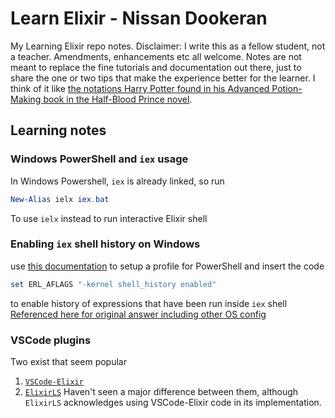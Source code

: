 # Learn Elixir - Nissan Dookeran

My Learning Elixir repo notes. Disclaimer: I write this as a fellow student, not a teacher. Amendments, enhancements etc all welcome. Notes are not meant to replace the fine tutorials and documentation out there, just to share the one or two tips that make the experience better for the learner. I think of it like [the notations Harry Potter found in his Advanced Potion-Making book in the Half-Blood Prince novel](https://harrypotter.fandom.com/wiki/Severus_Snape%27s_copy_of_Advanced_Potion-Making).
## Learning notes

### Windows PowerShell and ```iex``` usage
In Windows Powershell, `iex` is already linked, so run

```PowerShell
New-Alias ielx iex.bat
```

To use `ielx` instead to run interactive Elixir shell

### Enabling `iex` shell history on Windows
use [this documentation](https://docs.microsoft.com/en-us/powershell/module/microsoft.powershell.core/about/about_profiles?view=powershell-6) to setup a profile for PowerShell and insert the code
```PowerShell
set ERL_AFLAGS "-kernel shell_history enabled"
```
to enable history of expressions that have been run inside `iex` shell [Referenced here for original answer including other OS config](https://stackoverflow.com/questions/45405070/how-do-i-save-iex-history)


### VSCode plugins ###
Two exist that seem popular 
1. [`VSCode-Elixir`](https://marketplace.visualstudio.com/items?itemName=mjmcloug.vscode-elixir)
2. [`ElixirLS`](https://github.com/JakeBecker/vscode-elixir-ls)
Haven't seen a major difference between them, although `ElixirLS` acknowledges using VSCode-Elixir code in its implementation. 